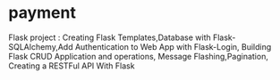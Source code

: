 # payment
Flask project :
  Creating Flask Templates,Database with Flask-SQLAlchemy,Add Authentication to Web App with Flask-Login,
  Building Flask CRUD Application and operations, Message Flashing,Pagination, Creating a RESTFul API With Flask

